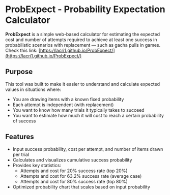 # ProbExpect - Probability Expectation Calculator

**ProbExpect** is a simple web-based calculator for estimating the expected cost and number of attempts required to achieve at least one success in probabilistic scenarios with replacement — such as gacha pulls in games.
Check this link: [https://lacri1.github.io/ProbExpect/](https://lacri1.github.io/ProbExpect/)


## Purpose

This tool was built to make it easier to understand and calculate expected values in situations where:

- You are drawing items with a known fixed probability
- Each attempt is independent (with replacement)
- You want to know how many trials it typically takes to succeed
- You want to estimate how much it will cost to reach a certain probability of success

## Features

- Input success probability, cost per attempt, and number of items drawn per trial
- Calculates and visualizes cumulative success probability
- Provides key statistics:
    - Attempts and cost for 20% success rate (top 20%)
    - Attempts and cost for 63.2% success rate (average case)
    - Attempts and cost for 80% success rate (top 80%)
- Optimized probability chart that scales based on input probability
